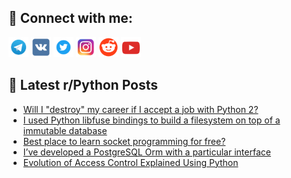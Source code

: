 ## 🔎 Connect with me:
[<img src="https://github.com/bullbesh/bullbesh/blob/main/images/Telegram.png" width="32" height="32" />](https://t.me/bullbesh)
[<img src="https://github.com/bullbesh/bullbesh/blob/main/images/VK.png" width="32" height="32" />](https://vk.com/bullbesh)
[<img src="https://github.com/bullbesh/bullbesh/blob/main/images/Twitter.png" width="32" height="32" />](https://twitter.com/bullbesh1)
[<img src="https://github.com/bullbesh/bullbesh/blob/main/images/Instagram.png" width="32" height="32" />](https://www.instagram.com/bullbesh)
[<img src="https://github.com/bullbesh/bullbesh/blob/main/images/Reddit.png" width="32" height="32" />](https://www.reddit.com/user/bullbesh)
[<img src="https://github.com/bullbesh/bullbesh/blob/main/images/YouTube.png" width="32" height="32" />](https://www.youtube.com/channel/UCtfjRs6uzgq5mfm8S06WTcg)

## 📕 Latest r/Python Posts
<!-- BLOG-POST-LIST:START -->
- [Will I &quot;destroy&quot; my career if I accept a job with Python 2?](https://www.reddit.com/r/Python/comments/xd4olv/will_i_destroy_my_career_if_i_accept_a_job_with/)
- [I used Python libfuse bindings to build a filesystem on top of a immutable database](https://www.reddit.com/r/Python/comments/xd1q4o/i_used_python_libfuse_bindings_to_build_a/)
- [Best place to learn socket programming for free?](https://www.reddit.com/r/Python/comments/xd1nbp/best_place_to_learn_socket_programming_for_free/)
- [I’ve developed a PostgreSQL Orm with a particular interface](https://www.reddit.com/r/Python/comments/xd17zr/ive_developed_a_postgresql_orm_with_a_particular/)
- [Evolution of Access Control Explained Using Python](https://www.reddit.com/r/Python/comments/xd0g08/evolution_of_access_control_explained_using_python/)
<!-- BLOG-POST-LIST:END -->
